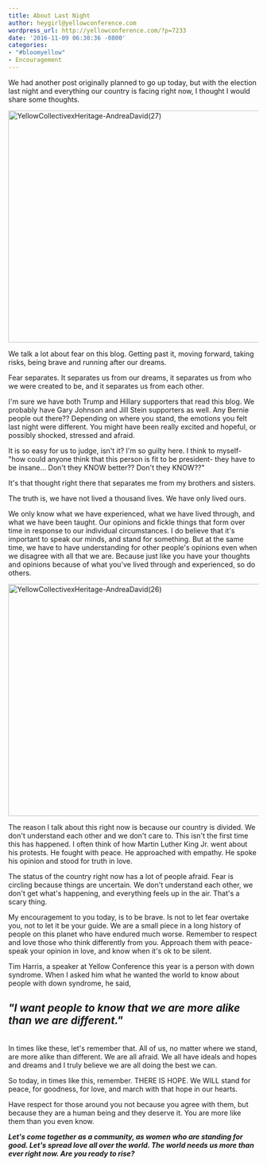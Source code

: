 ```yaml
---
title: About Last Night
author: heygirl@yellowconference.com
wordpress_url: http://yellowconference.com/?p=7233
date: '2016-11-09 06:30:36 -0800'
categories:
- "#bloomyellow"
- Encouragement
---
```

<p>We had another post originally planned to go up today, but with the election last night and everything our country is facing right now, I thought I would share some thoughts.</p>
<p><a href="http://yellowconference.com/wp-content/uploads/2016/08/YellowCollectivexHeritage-AndreaDavid27.jpg"><img class="aligncenter size-full wp-image-6600" src="http://yellowconference.com/wp-content/uploads/2016/08/YellowCollectivexHeritage-AndreaDavid27.jpg" alt="YellowCollectivexHeritage-AndreaDavid(27)" width="700" height="467" /></a></p>
<p>We talk a lot about fear on this blog. Getting past it, moving forward, taking risks, being brave and running after our dreams.</p>
<p>Fear separates. It separates us from our dreams, it separates us from who we were created to be, and it separates us from each other.</p>
<p>I'm sure we have both Trump and Hillary supporters that read this blog. We probably have Gary Johnson and Jill Stein supporters as well. Any Bernie people out there?? Depending on where you stand, the emotions you felt last night were different. You might have been really excited and hopeful, or possibly shocked, stressed and afraid.</p>
<p>It is so easy for us to judge, isn't it? I'm so guilty here. I think to myself- "how could anyone think that this person is fit to be president- they have to be insane... Don't they KNOW better?? Don't they KNOW??"</p>
<p>It's that thought right there that separates me from my brothers and sisters.</p>
<p>The truth is, we have not lived a thousand lives. We have only lived ours.</p>
<p>We only know what we have experienced, what we have lived through, and what we have been taught. Our opinions and fickle things that form over time in response to our individual circumstances. I do believe that it's important to speak our minds, and stand for something. But at the same time, we have to have understanding for other people's opinions even when we disagree with all that we are. Because just like you have your thoughts and opinions because of what you've lived through and experienced, so do others.</p>
<p><a href="http://yellowconference.com/wp-content/uploads/2016/08/YellowCollectivexHeritage-AndreaDavid26.jpg"><img class="aligncenter size-full wp-image-6599" src="http://yellowconference.com/wp-content/uploads/2016/08/YellowCollectivexHeritage-AndreaDavid26.jpg" alt="YellowCollectivexHeritage-AndreaDavid(26)" width="700" height="467" /></a></p>
<p>The reason I talk about this right now is because our country is divided. We don't understand each other and we don't care to. This isn't the first time this has happened. I often think of how Martin Luther King Jr. went about his protests. He fought with peace. He approached with empathy. He spoke his opinion and stood for truth in love.</p>
<p>The status of the country right now has a lot of people afraid. Fear is circling because things are uncertain. We don't understand each other, we don't get what's happening, and everything feels up in the air. That's a scary thing.</p>
<p>My encouragement to you today, is to be brave. Is not to let fear overtake you, not to let it be your guide. We are a small piece&nbsp;in a long history of people on this planet who have endured much worse.&nbsp;Remember to respect and love those who think differently from you. Approach them with peace- speak your opinion in love, and know when it's ok to be silent.</p>
<p>Tim Harris, a speaker at Yellow Conference this year is a person with down syndrome. When I asked him what he wanted the world to know about people with down syndrome, he said,</p>
<h2><em><strong>"I want people to know that we are more alike than we are different."&nbsp;</strong></em></h2><br />
In times like these, let's remember that. All of us, no matter where we stand, are more alike than different. We are all afraid. We all have ideals and hopes and dreams and I truly believe we are all doing the best we can.</p>
<p>So today, in times like this, remember. THERE IS HOPE. We WILL stand for peace, for goodness, for love, and march with that hope in our hearts.</p>
<p>Have respect for those around you not because you agree with them, but because they are a human being and they deserve it. You are more like them than you even know.</p>
<p><em><strong>Let's come together as a community, as women who are standing for good. Let's spread love all over the world. The world needs us more than ever right now. Are you ready to rise?</strong></em></p>
